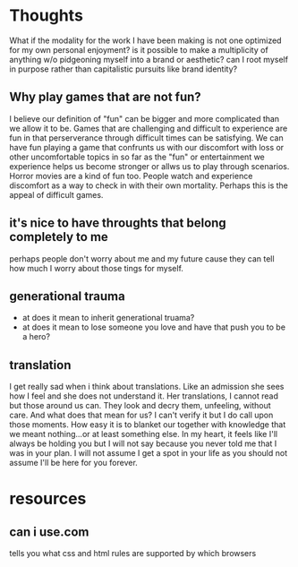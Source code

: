 # Thoughts
What if the modality for the work I have been making is not one optimized for my own personal enjoyment? is it possible to make a multiplicity of anything w/o pidgeoning myself into a brand or aesthetic? can I root myself in purpose rather than capitalistic pursuits like brand identity?

## Why play games that are not fun?
I believe our definition of "fun" can be bigger and more complicated than we allow it to be. Games that are challenging and difficult to experience are fun in that perserverance through difficult times can be satisfying. We can have fun playing a game that confrunts us with our discomfort with loss or other uncomfortable topics in so far as the "fun" or entertainment we experience helps us become stronger or allws us to play through scenarios. Horror movies are a kind of fun too. People watch and experience discomfort as a way to check in with their own mortality. Perhaps this is the appeal of difficult games.

## it's nice to have throughts that belong completely to me
perhaps people don't worry about me and my future cause they can tell how much I worry about those tings for myself.

## generational trauma
* at does it mean to inherit generational truama? 
* at does it mean to lose someone you love and have that push you to be a hero?

## translation
I get really sad when i think about translations. Like an admission she sees how I feel and she does not understand it. Her translations, I cannot read but those around us can. They look and decry them, unfeeling, without care. And what does that mean for us? I can't verify it but I do call upon those moments. How easy it is to blanket our together with knowledge that we meant nothing...or at least something else. In my heart, it feels like I'll always be holding you but I will not say because you never told me that I was in your plan. I will not assume I get a spot in your life as you should not assume I'll be here for you forever.

# resources
## can i use.com
tells you what css and html rules are supported by which browsers

